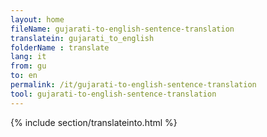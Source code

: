 ```yaml
---
layout: home
fileName: gujarati-to-english-sentence-translation
translatein: gujarati_to_english
folderName : translate
lang: it
from: gu
to: en
permalink: /it/gujarati-to-english-sentence-translation
tool: gujarati-to-english-sentence-translation
---
```

{% include section/translateinto.html %}
